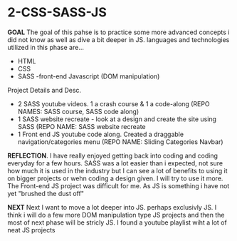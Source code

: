 # 2-CSS-SASS-JS
**GOAL** The goal of this pahse is to practice some more advanced concepts i did not know as well as dive a bit deeper in JS. languages and technologies utilized in this phase are...
- HTML
- CSS
- SASS
-front-end Javascript (DOM manipulation)

Project Details and Desc.
- 2 SASS youtube videos. 1 a crash course & 1 a code-along (REPO NAMES: SASS course, SASS code along)
- 1 SASS website recreate - look at a design and create the site using SASS (REPO NAME: SASS website recreate
- 1 Front end JS youtube code along. Created a draggable navigation/categories menu (REPO NAME: Sliding Categories Navbar)

**REFLECTION**. I have really enjoyed getting back into coding and coding everyday for a few hours. SASS was a lot easier than i expected, not sure how much it is used in the industry but I can see a lot of benefits to using it on bigger projects or wehn coding a design given. I will try to use it more.
The Front-end JS project was difficult for me. As JS is something i have not yet "brushed the dust off" 

**NEXT** Next I want to move a lot deeper into JS. perhaps exclusivly JS. I think i will do a few more DOM manipulation type JS projects and then the most of next phase will be stricly JS. I found a youtube playlist wiht a lot of neat JS projects 
